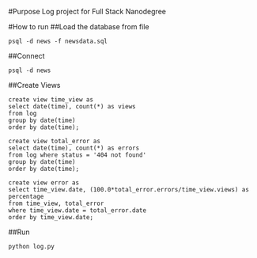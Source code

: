 #Purpose
Log project for Full Stack Nanodegree

#How to run
##Load the database from file
```
psql -d news -f newsdata.sql
```

##Connect
```
psql -d news
```

##Create Views
```
create view time_view as
select date(time), count(*) as views
from log
group by date(time)
order by date(time);
```

```
create view total_error as
select date(time), count(*) as errors
from log where status = '404 not found'
group by date(time)
order by date(time);
```

```
create view error as
select time_view.date, (100.0*total_error.errors/time_view.views) as percentage
from time_view, total_error
where time_view.date = total_error.date
order by time_view.date;
```

##Run
```
python log.py
```
